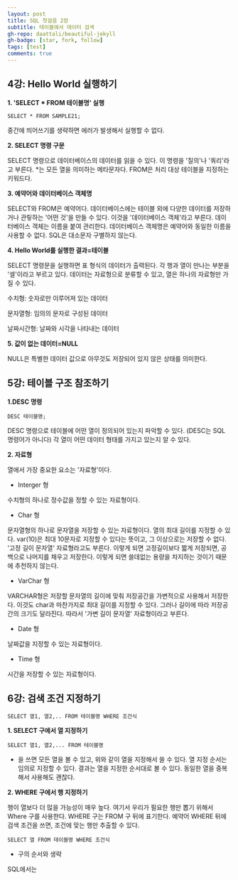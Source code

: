 ```yaml
---
layout: post
title: SQL 첫걸음 2장
subtitle: 테이블에서 데이터 검색
gh-repo: daattali/beautiful-jekyll
gh-badge: [star, fork, follow]
tags: [test]
comments: true
---
```


## 4강: Hello World 실행하기

**1. 'SELECT * FROM 테이블명' 실행**

~~~
SELECT * FROM SAMPLE21;
~~~

중간에 띄어쓰기를 생략하면 에러가 발생해서 실행할 수 없다.

**2. SELECT 명령 구문**

SELECT 명령으로 데이터베이스의 데이터를 읽을 수 있다. 이 명령을 '질의'나 '쿼리'라고 부른다. *는 모든 열을 의미하는 메타문자다.
FROM은 처리 대상 테이블을 지정하는 키워드다. 

**3. 예약어와 데이터베이스 객체명**

SELECT와 FROM은 예약어다. 데이터베이스에는 테이블 외에 다양한 데이터를 저장하거나 관맇하는 '어떤 것'을 만들 수 있다. 이것을 '데이터베이스 객체'라고 부른다.
데이터베이스 객체는 이름을 붙여 관리한다. 데이터베이스 객체명은 예약어와 동일한 이름을 사용할 수 없다. SQL은 대소문자 구별하지 않는다.

**4. Hello World를 실행한 결과=테이블**

SELECT 명령문을 실행하면 표 형식의 데이터가 출력된다. 각 행과 열이 만나는 부분을 '셀'이라고 부르고 있다. 데이터는 자료형으로 분류할 수 있고, 열은 하나의 자료형만 가질 수 있다.

수치형: 숫자로만 이루어져 있는 데이터

문자열형: 임의의 문자로 구성된 데이터

날짜시간형: 날짜와 시각을 나타내는 데이터

**5. 값이 없는 데이터=NULL**

NULL은 특별한 데이터 값으로 아무것도 저장되어 있지 않은 상태를 의미한다. 

## 5강: 테이블 구조 참조하기


**1.DESC 명령**

~~~
DESC 테이블명;
~~~

DESC 명령으로 테이블에 어떤 열이 정의되어 있는지 파악할 수 있다. (DESC는 SQL 명령어가 아니다)
각 열이 어떤 데이터 형태를 가지고 있는지 알 수 있다. 

**2. 자료형**

열에서 가장 중요한 요소는 '자료형'이다.

- Interger 형

수치형의 하나로 정수값을 정할 수 있는 자료형이다. 

- Char 형

문자열형의 하나로 문자열을 저장할 수 있는 자료형이다. 열의 최대 길이를 지정할 수 있다. var(10)은 최대 10문자로 지정할 수 있다는 뜻이고, 그 이상으로는 저장할 수 없다. '고정 길이 문자열' 자료형라고도 부른다. 이렇게 되면 고정길이보다 짧게 저장되면, 공백으로 나머지를 채우고 저장한다. 이렇게 되면 쓸데없는 용량을 차지하는 것이기 때문에 추천하지 않는다. 

- VarChar 형

VARCHAR형은 저장할 문자열의 길이에 맞춰 저장공간을 가변적으로 사용해서 저장한다. 이것도 char과 마찬가지로 최대 길이를 지정할 수 있다. 그러나 길이에 따라 저장공간의 크기도 달라진다. 따라서 '가변 길이 문자열' 자료형이라고 부른다. 

- Date 형

날짜값을 지정할 수 있는 자료형이다. 

- Time 형

시간을 저장할 수 있는 자료형이다. 

## 6강: 검색 조건 지정하기

~~~
SELECT 열1, 열2,.. FROM 테이블명 WHERE 조건식
~~~

**1. SELECT 구에서 열 지정하기**

~~~
SELECT 열1, 열2,... FROM 테이블명
~~~

* 을 쓰면 모든 열을 볼 수 있고, 위와 같이 열을 지정해서 쓸 수 있다.
열 지정 순서는 임의로 지정할 수 있다. 결과는 열을 지정한 순서대로 볼 수 있다. 동일한 열을 중복해서 사용해도 괜찮다.

**2. WHERE 구에서 행 지정하기**

행이 열보다 더 많을 가능성이 매우 높다. 여기서 우리가 필요한 행만 뽑기 위해서 Where 구를 사용한다. 
WHERE 구는 FROM 구 뒤에 표기한다. 예약어 WHERE 뒤에 검색 조건을 쓰면, 조건에 맞는 행만 추출할 수 있다. 

~~~
SELECT 열 FROM 테이블명 WHERE 조건식
~~~

- 구의 순서와 생략

SQL에서는 
 
